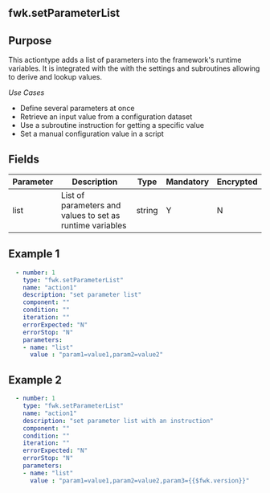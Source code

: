 ## fwk.setParameterList
## Purpose
This actiontype adds a list of parameters into the framework's runtime variables. It is integrated with the with the settings and subroutines allowing to derive and lookup values. 

*Use Cases*
* Define several parameters at once
* Retrieve an input value from a configuration dataset
* Use a subroutine instruction for getting a specific value
* Set a manual configuration value in a script

## Fields
|Parameter|Description|Type|Mandatory|Encrypted|
|---------|-----------|----|---------|---------|
|list|List of parameters and values to set as runtime variables|string|Y|N|

## Example 1
```yaml
  - number: 1
    type: "fwk.setParameterList"
    name: "action1"
    description: "set parameter list"
    component: ""
    condition: ""
    iteration: ""
    errorExpected: "N"
    errorStop: "N"
    parameters:
    - name: "list"
      value : "param1=value1,param2=value2"
```
## Example 2

```yaml
  - number: 1
    type: "fwk.setParameterList"
    name: "action1"
    description: "set parameter list with an instruction"
    component: ""
    condition: ""
    iteration: ""
    errorExpected: "N"
    errorStop: "N"
    parameters:
    - name: "list"
      value : "param1=value1,param2=value2,param3={{$fwk.version}}"
```
